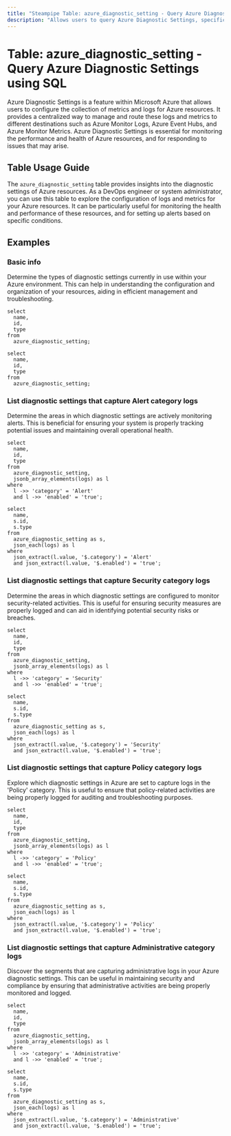 ```yaml
---
title: "Steampipe Table: azure_diagnostic_setting - Query Azure Diagnostic Settings using SQL"
description: "Allows users to query Azure Diagnostic Settings, specifically the configuration of logs and metrics for Azure resources."
---
```


# Table: azure_diagnostic_setting - Query Azure Diagnostic Settings using SQL

Azure Diagnostic Settings is a feature within Microsoft Azure that allows users to configure the collection of metrics and logs for Azure resources. It provides a centralized way to manage and route these logs and metrics to different destinations such as Azure Monitor Logs, Azure Event Hubs, and Azure Monitor Metrics. Azure Diagnostic Settings is essential for monitoring the performance and health of Azure resources, and for responding to issues that may arise.

## Table Usage Guide

The `azure_diagnostic_setting` table provides insights into the diagnostic settings of Azure resources. As a DevOps engineer or system administrator, you can use this table to explore the configuration of logs and metrics for your Azure resources. It can be particularly useful for monitoring the health and performance of these resources, and for setting up alerts based on specific conditions.

## Examples

### Basic info
Determine the types of diagnostic settings currently in use within your Azure environment. This can help in understanding the configuration and organization of your resources, aiding in efficient management and troubleshooting.

```sql+postgres
select
  name,
  id,
  type
from
  azure_diagnostic_setting;
```

```sql+sqlite
select
  name,
  id,
  type
from
  azure_diagnostic_setting;
```

### List diagnostic settings that capture Alert category logs
Determine the areas in which diagnostic settings are actively monitoring alerts. This is beneficial for ensuring your system is properly tracking potential issues and maintaining overall operational health.

```sql+postgres
select
  name,
  id,
  type
from
  azure_diagnostic_setting,
  jsonb_array_elements(logs) as l
where
  l ->> 'category' = 'Alert'
  and l ->> 'enabled' = 'true';
```

```sql+sqlite
select
  name,
  s.id,
  s.type
from
  azure_diagnostic_setting as s,
  json_each(logs) as l
where
  json_extract(l.value, '$.category') = 'Alert'
  and json_extract(l.value, '$.enabled') = 'true';
```

### List diagnostic settings that capture Security category logs
Determine the areas in which diagnostic settings are configured to monitor security-related activities. This is useful for ensuring security measures are properly logged and can aid in identifying potential security risks or breaches.

```sql+postgres
select
  name,
  id,
  type
from
  azure_diagnostic_setting,
  jsonb_array_elements(logs) as l
where
  l ->> 'category' = 'Security'
  and l ->> 'enabled' = 'true';
```

```sql+sqlite
select
  name,
  s.id,
  s.type
from
  azure_diagnostic_setting as s,
  json_each(logs) as l
where
  json_extract(l.value, '$.category') = 'Security'
  and json_extract(l.value, '$.enabled') = 'true';
```

### List diagnostic settings that capture Policy category logs
Explore which diagnostic settings in Azure are set to capture logs in the 'Policy' category. This is useful to ensure that policy-related activities are being properly logged for auditing and troubleshooting purposes.

```sql+postgres
select
  name,
  id,
  type
from
  azure_diagnostic_setting,
  jsonb_array_elements(logs) as l
where
  l ->> 'category' = 'Policy'
  and l ->> 'enabled' = 'true';
```

```sql+sqlite
select
  name,
  s.id,
  s.type
from
  azure_diagnostic_setting as s,
  json_each(logs) as l
where
  json_extract(l.value, '$.category') = 'Policy'
  and json_extract(l.value, '$.enabled') = 'true';
```

### List diagnostic settings that capture Administrative category logs
Discover the segments that are capturing administrative logs in your Azure diagnostic settings. This can be useful in maintaining security and compliance by ensuring that administrative activities are being properly monitored and logged.

```sql+postgres
select
  name,
  id,
  type
from
  azure_diagnostic_setting,
  jsonb_array_elements(logs) as l
where
  l ->> 'category' = 'Administrative'
  and l ->> 'enabled' = 'true';
```

```sql+sqlite
select
  name,
  s.id,
  s.type
from
  azure_diagnostic_setting as s,
  json_each(logs) as l
where
  json_extract(l.value, '$.category') = 'Administrative'
  and json_extract(l.value, '$.enabled') = 'true';
```